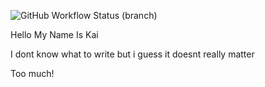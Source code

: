 ![GitHub Workflow Status (branch)](https://img.shields.io/github/actions/workflow/status/<KaiWMalcolm>/<sem>/<main.yml>.yml?branch=<master>)


Hello My Name Is Kai

I dont know what to write but i guess it doesnt really matter 

Too much!